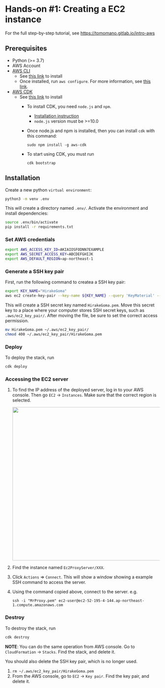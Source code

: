 # Hands-on #1: Creating a EC2 instance

For the full step-by-step tutorial, see https://tomomano.gitlab.io/intro-aws


## Prerequisites

- Python (>= 3.7)
- AWS Account
- [AWS CLI](https://aws.amazon.com/cli/)
  - See [this link](https://docs.aws.amazon.com/cli/latest/userguide/install-cliv2-linux.html) to install
  - Once installed, run `aws configure`. For more information, see [this link](https://docs.aws.amazon.com/cli/latest/userguide/cli-chap-configure.html).
- [AWS CDK](https://github.com/aws/aws-cdk)
  - See [this link](https://docs.aws.amazon.com/cdk/latest/guide/getting_started.html) to install
    * To install CDK, you need `node.js` and `npm`.
       * [Installation instruction](https://github.com/nodesource/distributions/blob/master/README.md)
       * `node.js` version must be >=10.0
    * Once node.js and npm is installed, then you can install `cdk` with this command:

       `sudo npm install -g aws-cdk`

    * To start using CDK, you must run

        `cdk bootstrap`

## Installation

Create a new python `virtual environment`:

```bash
python3 -m venv .env
```

This will create a directory named `.env/`. Activate the environment and install dependencies:

```bash
source .env/bin/activate
pip install -r requirements.txt
```

### Set AWS credentials

```bash
export AWS_ACCESS_KEY_ID=AKIAIOSFODNN7EXAMPLE
export AWS_SECRET_ACCESS_KEY=ABCDEFGHIJK
export AWS_DEFAULT_REGION=ap-northeast-1
```

### Generate a SSH key pair

First, run the following command to createa a SSH key pair:
```bash
export KEY_NAME="HirakeGoma"
aws ec2 create-key-pair --key-name ${KEY_NAME} --query 'KeyMaterial' --output text > ${KEY_NAME}.pem
```

This will create a SSH secret key named `HirakeGoma.pem`. Move this secret key to a place where your computer stores SSH secret keys, such as `.aws/ec2_key_pair/`. After moving the file, be sure to set the correct access permission.

```bash
mv HirakeGoma.pem ~/.aws/ec2_key_pair/
chmod 400 ~/.aws/ec2_key_pair/HirakeGoma.pem 
```

### Deploy

To deploy the stack, run

```bash
cdk deploy
```

### Accessing the EC2 server

1. To find the IP address of the deployed server, log in to your AWS console. Then go `EC2` -> `Instances`. Make sure that the correct region is selected.

    <img src="imgs/ec2_console.png" width="500px">

2. Find the instance named `Ec2ProxyServer/XXX`.
3. Click `Actions` => `Connect`. This will show a window showing a example SSH command to access the server.
4. Using the command copied above, connect to the server. e.g.

    ```
    ssh -i "MrProxy.pem" ec2-user@ec2-52-195-4-144.ap-northeast-1.compute.amazonaws.com
    ```

### Destroy

To destroy the stack, run
```bash
cdk destroy
```

**NOTE**: You can do the same operation from AWS console. Go to `CloudFormation` -> `Stacks`. Find the stack, and delete it.

You should also delete the SSH key pair, which is no longer used.
1. `rm ~/.aws/ec2_key_pair/HirakeGoma.pem`
2. From the AWS console, go to `EC2` -> `Key pair`. Find the key pair, and delete it.
